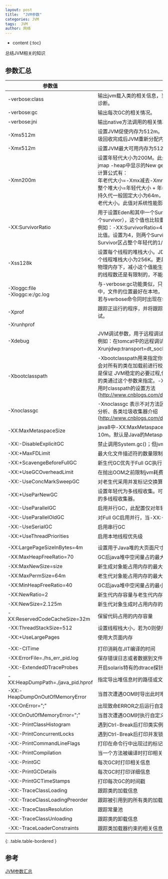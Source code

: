 ```yaml
---
layout: post
title:  "JVM参数"
categories: JVM
tags:  JVM
author: 网络
---
```


* content
{:toc}

总结JVM相关的知识









## 参数汇总

<style> table th:nth-of-type(1) { width: 200px; } </style>

| 参数值                                      | 参数说明                                                                                                                                                                                                                                                                                                                                                   |
| ---------------------------------------------- | -------------------------------------------------------------------------------------------------------------------------------------------------------------------------------------------------------------------------------------------------------------------------------------------------------------------------------------------------------------- |
| -verbose:class                                 | 输出jvm载入类的相关信息，当jvm报告说找不到类或者类冲突时可此进行诊断。                                                                                                                                                                                                                                                         |
| -verbose:gc                                    | 输出每次GC的相关情况。                                                                                                                                                                                                                                                                                                                               |
| -verbose:jni                                   | 输出native方法调用的相关情况，一般用于诊断jni调用错误信息。                                                                                                                                                                                                                                                                           |
| -Xms512m                                       | 设置JVM促使内存为512m。此值可以设置与-Xmx相同，以避免每次垃圾回收完成后JVM重新分配内存。                                                                                                                                                                                                                                  |
| -Xmx512m                                       | 设置JVM最大可用内存为512M。                                                                                                                                                                                                                                                                                                                          |
| -Xmn200m                                       | 设置年轻代大小为200M。此处的大小是（eden + 2 survivor space).与jmap -heap中显示的New gen是（eden + 1 survivor space）不同的<br>计算公式有：<br>年老代大小=-Xmx减去-Xmn。<br>整个堆大小=年轻代大小 + 年老代大小 + 持久代大小。<br>持久代一般固定大小为64m，所以增大年轻代（-Xmn）后，将会减小年老代大小。此值对系统性能影响较大，Sun官方推荐配置为整个堆的3/8。 |
| -XX:SurvivorRatio                              | 用于设置Eden和其中一个Survivor的比值，默认比例为8（Eden）：1（一个survivor），这个值也比较重要。<br>例如：-XX:SurvivorRatio=4：设置年轻代中Eden区与Survivor区的大小比值。设置为4，则两个Survivor区与一个Eden区的比值为2:4，一个Survivor区占整个年轻代的1/6。                 |
| -Xss128k                                       | 设置每个线程的堆栈大小。JDK5.0以后每个线程堆栈大小为1M，以前每个线程堆栈大小为256K。更具应用的线程所需内存大小进行调整。在相同物理内存下，减小这个值能生成更多的线程。但是操作系统对一个进程内的线程数还是有限制的，不能无限生成，经验值在3000~5000左右。 |
| -Xloggc:file<br>-Xloggc:e:/gc.log              | 与-verbose:gc功能类似，只是将每次GC事件的相关情况记录到一个文件中，文件的位置最好在本地，以避免网络的潜在问题。<br>若与verbose命令同时出现在命令行中，则以-Xloggc为准。                                                                                                                   |
| -Xprof                                         | 跟踪正运行的程序，并将跟踪数据在标准输出输出；适合于开发环境调试。                                                                                                                                                                                                                                                            |
| -Xrunhprof                                     |                                                                                                                                                                                                                                                                                                                                                                |
| -Xdebug                                        | JVM调试参数，用于远程调试。<br>例如：在tomcat中的远程调试设置方法为-Xdebug -Xnoagent -Xrunjdwp:transport=dt_socket,server=y,suspend=n,address=8000。                                                                                                                                                                               |
| -Xbootclasspath                                | -Xbootclasspath用来指定你需要加载,但不想通过校验的类路径。JVM 会对所有的类在加载前进行校验并为每个类通过一个int数值来应用。这个是保证 JVM稳定的必要过程,但比较耗时,如果你希望跳过这个过程,就把你的类通过这个参数来指定。-Xbootclasspath参数、java -jar参数运行应用时classpath的设置方法(http://www.cnblogs.com/duanxz/p/3482311.html) |
| -Xnoclassgc                                    | -Xnoclassgc 表示不对方法区进行垃圾回收。请谨慎使用。见GC 的算法分析、各类垃圾收集器介绍(http://www.cnblogs.com/duanxz/p/5230265.html)                                                                                                                                                                                      |
| -XX:MaxMetaspaceSize                           | java8中-XX:MaxMetaspaceSize=10M设置MetaSpace的最大值为10m。默认是Java的Metaspace空间：不受限制                                                                                                                                                                                                                                             |
| -XX:-DisableExplicitGC                         | 禁止调用System.gc()；但jvm的gc仍然有效                                                                                                                                                                                                                                                                                                              |
| -XX:+MaxFDLimit                                | 最大化文件描述符的数量限制                                                                                                                                                                                                                                                                                                                        |
| -XX:+ScavengeBeforeFullGC                      | 新生代GC优先于Full GC执行                                                                                                                                                                                                                                                                                                                              |
| -XX:+UseGCOverheadLimit                        | 在抛出OOM之前限制jvm耗费在GC上的时间比例                                                                                                                                                                                                                                                                                                       |
| -XX:-UseConcMarkSweepGC                        | 对老生代采用并发标记交换算法进行GC                                                                                                                                                                                                                                                                                                             |
| -XX:+UseParNewGC                               | 设置年轻代为多线程收集。可与CMS收集同时使用。在serial基础上实现的多线程收集器。                                                                                                                                                                                                                                             |
| -XX:-UseParallelGC                             | 启用并行GC，此配置仅对年轻代有效                                                                                                                                                                                                                                                                                                                |
| -XX:-UseParallelOldGC                          | 对Full GC启用并行，当-XX:-UseParallelGC启用时该项自动启用                                                                                                                                                                                                                                                                                      |
| -XX:-UseSerialGC                               | 启用串行GC                                                                                                                                                                                                                                                                                                                                                 |
| -XX:+UseThreadPriorities                       | 启用本地线程优先级                                                                                                                                                                                                                                                                                                                                    |
|                                                |                                                                                                                                                                                                                                                                                                                                                                |
| -XX:LargePageSizeInBytes=4m                    | 设置用于Java堆的大页面尺寸                                                                                                                                                                                                                                                                                                                          |
| -XX:MaxHeapFreeRatio=70                        | GC后java堆中空闲量占的最大比例                                                                                                                                                                                                                                                                                                                     |
| -XX:MaxNewSize=size                            | 新生成对象能占用内存的最大值                                                                                                                                                                                                                                                                                                                     |
| -XX:MaxPermSize=64m                            | 老生代对象能占用内存的最大值                                                                                                                                                                                                                                                                                                                     |
| -XX:MinHeapFreeRatio=40                        | GC后java堆中空闲量占的最小比例                                                                                                                                                                                                                                                                                                                     |
| -XX:NewRatio=2                                 | 新生代内存容量与老生代内存容量的比例                                                                                                                                                                                                                                                                                                         |
| -XX:NewSize=2.125m                             | 新生代对象生成时占用内存的默认值                                                                                                                                                                                                                                                                                                               |
| -XX:ReservedCodeCacheSize=32m                  | 保留代码占用的内存容量                                                                                                                                                                                                                                                                                                                              |
| -XX:ThreadStackSize=512                        | 设置线程栈大小，若为0则使用系统默认值                                                                                                                                                                                                                                                                                                        |
| -XX:+UseLargePages                             | 使用大页面内存                                                                                                                                                                                                                                                                                                                                          |
|                                                |                                                                                                                                                                                                                                                                                                                                                                |
| -XX:-CITime                                    | 打印消耗在JIT编译的时间                                                                                                                                                                                                                                                                                                                              |
| -XX:ErrorFile=./hs_err_pid<pid>.log            | 保存错误日志或者数据到文件中                                                                                                                                                                                                                                                                                                                     |
| -XX:-ExtendedDTraceProbes                      | 开启solaris特有的dtrace探针                                                                                                                                                                                                                                                                                                                             |
| -XX:HeapDumpPath=./java_pid<pid>.hprof         | 指定导出堆信息时的路径或文件名                                                                                                                                                                                                                                                                                                                  |
| -XX:-HeapDumpOnOutOfMemoryError                | 当首次遭遇OOM时导出此时堆中相关信息                                                                                                                                                                                                                                                                                                            |
| -XX:OnError="<cmd args>;<cmd args>"            | 出现致命ERROR之后运行自定义命令                                                                                                                                                                                                                                                                                                                   |
| -XX:OnOutOfMemoryError="<cmd args>;<cmd args>" | 当首次遭遇OOM时执行自定义命令                                                                                                                                                                                                                                                                                                                     |
| -XX:-PrintClassHistogram                       | 遇到Ctrl-Break后打印类实例的柱状信息，与jmap -histo功能相同                                                                                                                                                                                                                                                                                 |
| -XX:-PrintConcurrentLocks                      | 遇到Ctrl-Break后打印并发锁的相关信息，与jstack -l功能相同                                                                                                                                                                                                                                                                                   |
| -XX:-PrintCommandLineFlags                     | 打印在命令行中出现过的标记                                                                                                                                                                                                                                                                                                                        |
| -XX:-PrintCompilation                          | 当一个方法被编译时打印相关信息                                                                                                                                                                                                                                                                                                                  |
| -XX:-PrintGC                                   | 每次GC时打印相关信息                                                                                                                                                                                                                                                                                                                                  |
| -XX:-PrintGCDetails                            | 每次GC时打印详细信息                                                                                                                                                                                                                                                                                                                                  |
| -XX:-PrintGCTimeStamps                         | 打印每次GC的时间戳                                                                                                                                                                                                                                                                                                                                     |
| -XX:-TraceClassLoading                         | 跟踪类的加载信息                                                                                                                                                                                                                                                                                                                                       |
| -XX:-TraceClassLoadingPreorder                 | 跟踪被引用到的所有类的加载信息                                                                                                                                                                                                                                                                                                                  |
| -XX:-TraceClassResolution                      | 跟踪常量池                                                                                                                                                                                                                                                                                                                                                |
| -XX:-TraceClassUnloading                       | 跟踪类的卸载信息                                                                                                                                                                                                                                                                                                                                       |
| -XX:-TraceLoaderConstraints                    | 跟踪类加载器约束的相关信息                                                                                                                                                                                                                                                                                                                        |
{: .table.table-bordered }

## 参考

[JVM参数汇总](https://www.cnblogs.com/duanxz/p/3482366.html)